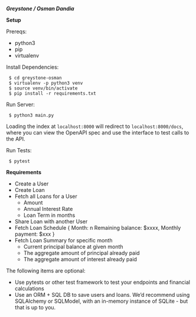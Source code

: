 ***Greystone / Osman Dandia***

**Setup**

Prereqs:
 * python3
 * pip
 * virtualenv

Install Dependencies:
```
 $ cd greystone-osman
 $ virtualenv -p python3 venv
 $ source venv/bin/activate
 $ pip install -r requirements.txt
```

Run Server:  
```
 $ python3 main.py
```
 
Loading the index at `localhost:8000` will redirect to `localhost:8000/docs`, where you can view the OpenAPI spec and use the interface to test calls to the API. 
 
Run Tests:
```
 $ pytest 
```
 
 
**Requirements** 
* Create a User
* Create Loan
* Fetch all Loans for a User
    * Amount
    * Annual Interest Rate
    * Loan Term in months
* Share Loan with another User
* Fetch Loan Schedule
    {
        Month: n
        Remaining balance: $xxxx,
        Monthly payment: $xxx
    }
* Fetch Loan Summary for specific month
    * Current principal balance at given month
    * The aggregate amount of principal already paid
    * The aggregate amount of interest already paid

The following items are optional:
- Use pytests or other test framework to test your endpoints and
financial calculations
- Use an ORM + SQL DB to save users and loans. We’d recommend using
SQLAlchemy or SQLModel, with an in-memory instance of SQLite -
but that is up to you.
